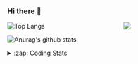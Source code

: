 ### Hi there 👋

<!--
**tao8687/tao8687** is a ✨ _special_ ✨ repository because its `README.md` (this file) appears on your GitHub profile.

Here are some ideas to get you started:

- 🔭 I’m currently working on ...
- 🌱 I’m currently learning ...
- 👯 I’m looking to collaborate on ...
- 🤔 I’m looking for help with ...
- 💬 Ask me about ...
- 📫 How to reach me: ...
- 😄 Pronouns: ...
- ⚡ Fun fact: ...
-->

<img align='right' src="https://media.giphy.com/media/M9gbBd9nbDrOTu1Mqx/giphy.gif" width="240">

  
![Top Langs](https://github-readme-stats.vercel.app/api/top-langs/?username=tao8687&layout=compact&title_color=23238E&text_color=A67D3D)

![Anurag's github stats](https://github-readme-stats.vercel.app/api?username=tao8687&show_icons=true&&text_color=A67D3D&title_color=23238E&show_icons=false&count_private=true&hide=stars)

<details>
  <summary>:zap: Coding Stats</summary>
  <br>
    
<!--START_SECTION:waka-->
![Code Time](http://img.shields.io/badge/Code%20Time-991%20hrs%2032%20mins-blue)

![Profile Views](http://img.shields.io/badge/Profile%20Views-0-blue)

**🐱 My GitHub Data** 

> 📦 1.5 MB Used in GitHub's Storage 
 > 
> 🏆 79 Contributions in the Year 2023
 > 
> 🚫 Not Opted to Hire
 > 
> 📜 49 Public Repositories 
 > 
> 🔑 23 Private Repositories 
 > 
**I'm an Early 🐤** 

```text
🌞 Morning                948 commits         █████████████████████░░░░   82.22 % 
🌆 Daytime                84 commits          ██░░░░░░░░░░░░░░░░░░░░░░░   07.29 % 
🌃 Evening                117 commits         ███░░░░░░░░░░░░░░░░░░░░░░   10.15 % 
🌙 Night                  4 commits           ░░░░░░░░░░░░░░░░░░░░░░░░░   00.35 % 
```
📅 **I'm Most Productive on Wednesday** 

```text
Monday                   166 commits         ████░░░░░░░░░░░░░░░░░░░░░   14.40 % 
Tuesday                  153 commits         ███░░░░░░░░░░░░░░░░░░░░░░   13.27 % 
Wednesday                219 commits         █████░░░░░░░░░░░░░░░░░░░░   18.99 % 
Thursday                 144 commits         ███░░░░░░░░░░░░░░░░░░░░░░   12.49 % 
Friday                   162 commits         ████░░░░░░░░░░░░░░░░░░░░░   14.05 % 
Saturday                 159 commits         ███░░░░░░░░░░░░░░░░░░░░░░   13.79 % 
Sunday                   150 commits         ███░░░░░░░░░░░░░░░░░░░░░░   13.01 % 
```


📊 **This Week I Spent My Time On** 

```text
🕑︎ Time Zone: Asia/Shanghai

💬 Programming Languages: 
C                        18 hrs 56 mins      ███████████░░░░░░░░░░░░░░   42.45 % 
Python                   8 hrs 59 mins       █████░░░░░░░░░░░░░░░░░░░░   20.16 % 
C++                      5 hrs 21 mins       ███░░░░░░░░░░░░░░░░░░░░░░   11.99 % 
Bash                     3 hrs 33 mins       ██░░░░░░░░░░░░░░░░░░░░░░░   07.97 % 
Other                    3 hrs 23 mins       ██░░░░░░░░░░░░░░░░░░░░░░░   07.59 % 

🔥 Editors: 
VS Code                  44 hrs 38 mins      █████████████████████████   100.00 % 

🐱‍💻 Projects: 
vc0768                   40 hrs 28 mins      ███████████████████████░░   90.69 % 
vc0768-beta              2 hrs 9 mins        █░░░░░░░░░░░░░░░░░░░░░░░░   04.82 % 
sylixOS                  35 mins             ░░░░░░░░░░░░░░░░░░░░░░░░░   01.34 % 
VC0768_platform_rtthread 35 mins             ░░░░░░░░░░░░░░░░░░░░░░░░░   01.32 % 
TS0845_5.0               14 mins             ░░░░░░░░░░░░░░░░░░░░░░░░░   00.56 % 

💻 Operating System: 
Linux                    44 hrs 38 mins      █████████████████████████   100.00 % 
```

**I Mostly Code in Python** 

```text
Python                   9 repos             ████████░░░░░░░░░░░░░░░░░   30.00 % 
C++                      8 repos             ███████░░░░░░░░░░░░░░░░░░   26.67 % 
JavaScript               2 repos             ██░░░░░░░░░░░░░░░░░░░░░░░   06.67 % 
Batchfile                1 repo              █░░░░░░░░░░░░░░░░░░░░░░░░   03.33 % 
HTML                     1 repo              █░░░░░░░░░░░░░░░░░░░░░░░░   03.33 % 
```



**Timeline**

![Lines of Code chart](https://raw.githubusercontent.com/tao8687/tao8687/master/assets/bar_graph.png)


 Last Updated on 19/03/2023 01:41:40 UTC
<!--END_SECTION:waka-->
</details>
